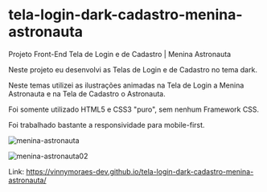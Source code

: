 # tela-login-dark-cadastro-menina-astronauta
Projeto Front-End Tela de Login e de Cadastro | Menina Astronauta

Neste projeto eu desenvolvi as Telas de Login e de Cadastro no tema dark.

Neste temas utilizei as ilustrações animadas na Tela de Login a Menina Astronauta e na Tela de Cadastro o Astronauta.

Foi somente utilizado HTML5 e CSS3 "puro", sem nenhum Framework CSS.

Foi trabalhado bastante a responsividade para mobile-first.

![menina-astronauta](https://user-images.githubusercontent.com/56524332/191481701-73a1aeb3-b31e-4cac-a992-7547c715e23f.JPG)

![menina-astronauta02](https://user-images.githubusercontent.com/56524332/191489516-b8ecbeae-f09c-4b76-a02e-fe7b17f4931c.JPG)

Link: https://vinnymoraes-dev.github.io/tela-login-dark-cadastro-menina-astronauta/
